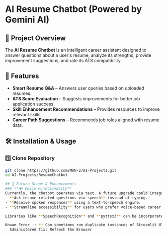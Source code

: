 # **AI Resume Chatbot (Powered by Gemini AI)**

## 📌 Project Overview
The **AI Resume Chatbot** is an intelligent career assistant designed to answer questions about a user's resume, analyze its strengths, provide improvement suggestions, and rate its ATS compatibility. 

## 🚀 Features
- **Smart Resume Q&A** – Answers user queries based on uploaded resumes.
- **ATS Score Evaluation** – Suggests improvements for better job application success.
- **Skill Enhancement Recommendations** – Provides resources to improve relevant skills.
- **Career Path Suggestions** – Recommends job roles aligned with resume data.

## 🛠️ Installation & Usage
### **1️⃣ Clone Repository**
```bash
git clone https://github.com/MAN-2/AI-Projects.git
cd AI-Projects/ResumeChatbot

## 🔮 Future Scope & Enhancements
### **🔊 Voice Functionality**
Currently, the chatbot operates via text. A future upgrade could integrate **voice-based interaction**, allowing users to:
- **Ask resume-related questions via speech** instead of typing.
- **Receive spoken responses** using a text-to-speech engine.
- **Streamline accessibility** for users who prefer voice-based career assistance.

Libraries like **SpeechRecognition** and **pyttsx3** can be incorporated for voice interaction.

Known Error :: ** Can sometimes run duplicate instances of Streamlit UI and present multiple dialogs on first deployment . 
  Administered fix: Refresh the Browser